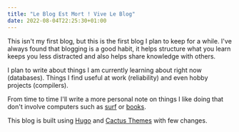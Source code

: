 ```yaml
---
title: "Le Blog Est Mort ! Vive Le Blog"
date: 2022-08-04T22:25:30+01:00
---
```


This isn't my first blog, but this is the first blog I plan to keep for a while.
I've always found that blogging is a good habit, it helps structure what you learn
keeps you less distracted and also helps share knowledge with others.

I plan to write about things I am currently learning about right now (databases).
Things I find useful at work (reliability) and even hobby projects (compilers).

From time to time I'll write a more personal note on things I like doing that
don't involve computers such as [surf]() or [books]().

This blog is built using [Hugo](https://gohugo.io) and [Cactus
Themes](https://github.com/monkeyWzr/hugo-theme-cactus) with few changes.


